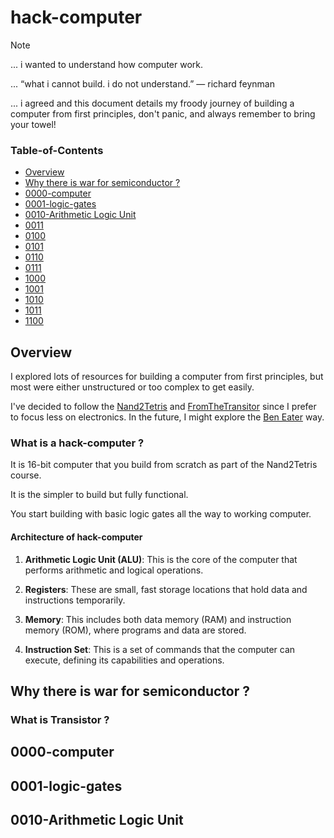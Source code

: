# hack-computer

> [!NOTE]
> ... i wanted to understand how computer work.
>
> ... “what i cannot build. i do not understand.” ― richard feynman
> 
> ... i agreed and this document details my froody journey of building a computer from first principles, don't panic, and always remember to bring your towel! 

### Table-of-Contents

- [Overview](#overview)
- [Why there is war for semiconductor ?](#Why-there-is-war-for-semiconductor-?)
- [0000-computer](#0000-computer)
- [0001-logic-gates](#0001-logic-gates)
- [0010-Arithmetic Logic Unit](#0010-Arithmetic-Logic-Unit)
- [0011](#0011)
- [0100](#0100)
- [0101](#0101)
- [0110](#0110)
- [0111](#0111)
- [1000](#1000)
- [1001](#1001)
- [1010](#1010)
- [1011](#1011)
- [1100](#1100)


## Overview

I explored lots of resources for building a computer from first principles, but most were either unstructured or too complex to get easily.

I've decided to follow the [Nand2Tetris](https://www.nand2tetris.org) and [FromTheTransitor](https://www.fromthetransistor.com/`) since I prefer to focus less on electronics. In the future, I might explore the [Ben Eater](https://eater.net) way.

### What is a hack-computer ?

It is 16-bit computer that you build from scratch as part of the Nand2Tetris course.

It is the simpler to build but fully functional.

You start building with basic logic gates all the way to working computer.

#### Architecture of hack-computer 

1. **Arithmetic Logic Unit (ALU)**: This is the core of the computer that performs arithmetic and logical operations.

2. **Registers**: These are small, fast storage locations that hold data and instructions temporarily.

3. **Memory**: This includes both data memory (RAM) and instruction memory (ROM), where programs and data are stored.

4. **Instruction Set**: This is a set of commands that the computer can execute, defining its capabilities and operations.

## Why there is war for semiconductor ?


### What is Transistor ? 




## 0000-computer



## 0001-logic-gates


## 0010-Arithmetic Logic Unit